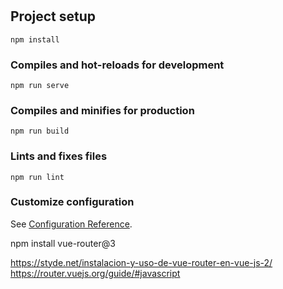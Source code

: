 # 

## Project setup
```
npm install
```

### Compiles and hot-reloads for development
```
npm run serve
```

### Compiles and minifies for production
```
npm run build
```

### Lints and fixes files
```
npm run lint
```

### Customize configuration
See [Configuration Reference](https://cli.vuejs.org/config/).

npm install vue-router@3

https://styde.net/instalacion-y-uso-de-vue-router-en-vue-js-2/
https://router.vuejs.org/guide/#javascript